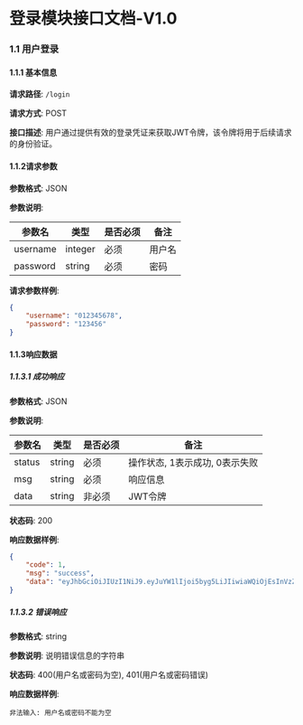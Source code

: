 # 登录模块接口文档-V1.0

### 1.1 用户登录

#### 1.1.1 基本信息

**请求路径**: `/login`

**请求方式**: POST

**接口描述**: 用户通过提供有效的登录凭证来获取JWT令牌，该令牌将用于后续请求的身份验证。

#### 1.1.2请求参数

**参数格式**: JSON

**参数说明**:

| 参数名      | 类型      | 是否必须 | 备注  |
|----------|---------|------|-----|
| username | integer | 必须   | 用户名 |
| password | string | 必须   | 密码  |

**请求参数样例**:

```json
{
    "username": "012345678",
    "password": "123456"
}
```

#### 1.1.3响应数据

##### 1.1.3.1 成功响应

**参数格式**: JSON

**参数说明**:

| 参数名     | 类型     | 是否必须 | 备注                 |
|---------|--------|------|--------------------|
| status  | string | 必须   | 操作状态, 1表示成功, 0表示失败 |
| msg | string | 必须   | 响应信息               |
| data    | string | 非必须  | JWT令牌              |

**状态码**: 200

**响应数据样例**:

```json
{
    "code": 1,
    "msg": "success",
    "data": "eyJhbGciOiJIUzI1NiJ9.eyJuYW1lIjoi5byg5LiJIiwiaWQiOjEsInVzZXJuYW1lIjoiMDEyMzQ1Njc4IiwiZXhwIjoxNzE2NjIwNTAxfQ.2iOPeIcTERtlPpPyw8kMVLwUy2i1iyM9B6EoOSO8RrY"
}
```

##### 1.1.3.2 错误响应

**参数格式**: string

**参数说明**: 说明错误信息的字符串

**状态码**: 400(用户名或密码为空), 401(用户名或密码错误)

**响应数据样例**:

`非法输入: 用户名或密码不能为空`
